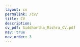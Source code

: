 ```yaml
---
layout: cv
permalink: /cv/
title: CV 
description: 
cv_pdf: Siddhartha_Mishra_CV.pdf
nav: true
nav_order: 3
---
```


